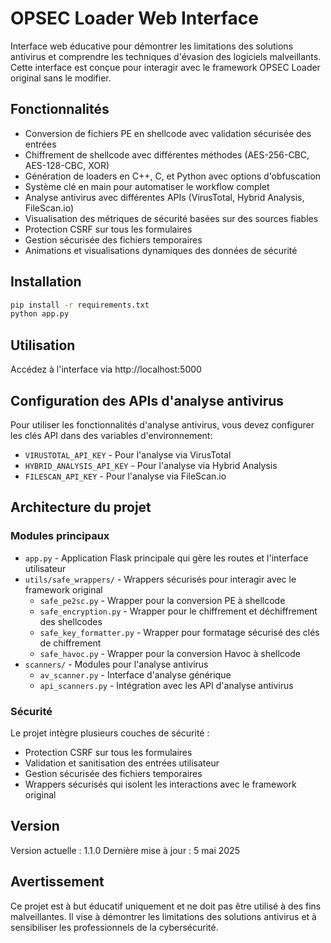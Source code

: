 # OPSEC Loader Web Interface

Interface web éducative pour démontrer les limitations des solutions antivirus et comprendre les techniques d'évasion des logiciels malveillants. Cette interface est conçue pour interagir avec le framework OPSEC Loader original sans le modifier.

## Fonctionnalités
- Conversion de fichiers PE en shellcode avec validation sécurisée des entrées
- Chiffrement de shellcode avec différentes méthodes (AES-256-CBC, AES-128-CBC, XOR)
- Génération de loaders en C++, C, et Python avec options d'obfuscation
- Système clé en main pour automatiser le workflow complet
- Analyse antivirus avec différentes APIs (VirusTotal, Hybrid Analysis, FileScan.io)
- Visualisation des métriques de sécurité basées sur des sources fiables
- Protection CSRF sur tous les formulaires
- Gestion sécurisée des fichiers temporaires
- Animations et visualisations dynamiques des données de sécurité

## Installation
```bash
pip install -r requirements.txt
python app.py
```

## Utilisation
Accédez à l'interface via http://localhost:5000

## Configuration des APIs d'analyse antivirus
Pour utiliser les fonctionnalités d'analyse antivirus, vous devez configurer les clés API dans des variables d'environnement:
- `VIRUSTOTAL_API_KEY` - Pour l'analyse via VirusTotal
- `HYBRID_ANALYSIS_API_KEY` - Pour l'analyse via Hybrid Analysis
- `FILESCAN_API_KEY` - Pour l'analyse via FileScan.io

## Architecture du projet

### Modules principaux
- `app.py` - Application Flask principale qui gère les routes et l'interface utilisateur
- `utils/safe_wrappers/` - Wrappers sécurisés pour interagir avec le framework original
  - `safe_pe2sc.py` - Wrapper pour la conversion PE à shellcode
  - `safe_encryption.py` - Wrapper pour le chiffrement et déchiffrement des shellcodes
  - `safe_key_formatter.py` - Wrapper pour formatage sécurisé des clés de chiffrement
  - `safe_havoc.py` - Wrapper pour la conversion Havoc à shellcode
- `scanners/` - Modules pour l'analyse antivirus
  - `av_scanner.py` - Interface d'analyse générique
  - `api_scanners.py` - Intégration avec les API d'analyse antivirus

### Sécurité
Le projet intègre plusieurs couches de sécurité :
- Protection CSRF sur tous les formulaires
- Validation et sanitisation des entrées utilisateur
- Gestion sécurisée des fichiers temporaires
- Wrappers sécurisés qui isolent les interactions avec le framework original

## Version
Version actuelle : 1.1.0
Dernière mise à jour : 5 mai 2025

## Avertissement
Ce projet est à but éducatif uniquement et ne doit pas être utilisé à des fins malveillantes. Il vise à démontrer les limitations des solutions antivirus et à sensibiliser les professionnels de la cybersécurité.